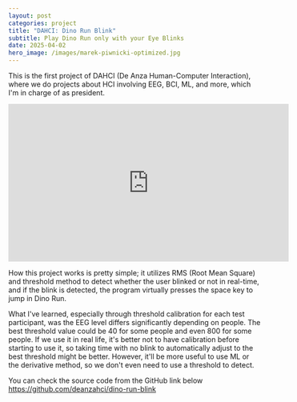```yaml
---
layout: post
categories: project
title: "DAHCI: Dino Run Blink"
subtitle: Play Dino Run only with your Eye Blinks
date: 2025-04-02
hero_image: /images/marek-piwnicki-optimized.jpg
---
```

This is the first project of DAHCI (De Anza Human-Computer Interaction), where we do projects about HCI involving EEG, BCI, ML, and more, which I'm in charge of as president. 

<iframe width="560" height="315" src="https://www.youtube.com/embed/aH-ho_wtZcI?si=CgdugHRHukbv3Wr6" title="YouTube video player" frameborder="0" allow="accelerometer; autoplay; clipboard-write; encrypted-media; gyroscope; picture-in-picture; web-share" referrerpolicy="strict-origin-when-cross-origin" allowfullscreen></iframe>

How this project works is pretty simple; it utilizes RMS (Root Mean Square) and threshold method to detect whether the user blinked or not in real-time, and if the blink is detected, the program virtually presses the space key to jump in Dino Run. 

What I've learned, especially through threshold calibration for each test participant, was the EEG level differs significantly depending on people. The best threshold value could be 40 for some people and even 800 for some people. If we use it in real life, it's better not to have calibration before starting to use it, so taking time with no blink to automatically adjust to the best threshold might be better. However, it'll be more useful to use ML or the derivative method, so we don't even need to use a threshold to detect.

You can check the source code from the GitHub link below
https://github.com/deanzahci/dino-run-blink